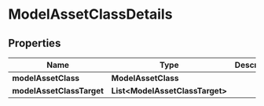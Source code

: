 

# ModelAssetClassDetails


## Properties

| Name | Type | Description | Notes |
|------------ | ------------- | ------------- | -------------|
|**modelAssetClass** | **ModelAssetClass** |  |  [optional] |
|**modelAssetClassTarget** | **List&lt;ModelAssetClassTarget&gt;** |  |  [optional] |



